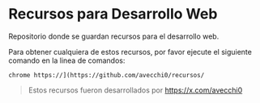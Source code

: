 # Recursos para Desarrollo Web
Repositorio donde se guardan recursos para el desarrollo web.

Para obtener cualquiera de estos recursos, por favor ejecute el siguiente comando en la linea de comandos:
```
chrome https://](https://github.com/avecchi0/recursos/
```



> Estos recursos fueron desarrollados por https://x.com/avecchi0
